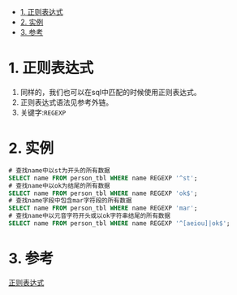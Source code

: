<!-- TOC -->

- [1. 正则表达式](#1-正则表达式)
- [2. 实例](#2-实例)
- [3. 参考](#3-参考)

<!-- /TOC -->

# 1. 正则表达式
1. 同样的，我们也可以在sql中匹配的时候使用正则表达式。
2. 正则表达式语法见参考外链。
3. 关键字:`REGEXP`

# 2. 实例
```sql
# 查找name中以st为开头的所有数据
SELECT name FROM person_tbl WHERE name REGEXP '^st';
# 查找name中以ok为结尾的所有数据
SELECT name FROM person_tbl WHERE name REGEXP 'ok$';
# 查找name字段中包含mar字符段的所有数据
SELECT name FROM person_tbl WHERE name REGEXP 'mar';
# 查找name中以元音字符开头或以ok字符串结尾的所有数据
SELECT name FROM person_tbl WHERE name REGEXP '^[aeiou]|ok$';
```

# 3. 参考
<a href = "http://www.runoob.com/mysql/mysql-regexp.html">正则表达式</a>